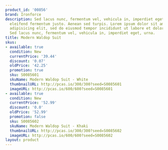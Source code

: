 ```yaml
---
product_id: '00856'
brand: Ironforce
description: Sed lacus nunc, fermentum vel, vehicula in, imperdiet eget, urna. Curabitur
  eleifend fermentum justo. Aenean sed turpis. Lorem ipsum dolor sit amet, consectetur
  adipisicing elit, sed do eiusmod tempor incididunt ut labore et dolore magna aliqua.
  Sed lacus nunc, fermentum vel, vehicula in, imperdiet eget, urna.
title: Modern Waldop Suit
skus:
- available: true
  condition: New
  currentPrice: '39.44'
  discount: '0.07'
  oldPrice: '42.25'
  promotion: true
  sku: S0085601
  skuName: Modern Waldop Suit - White
  thumbnailURL: http://pcas.io/300/300?seed=S0085601
  imageURL: http://pcas.io/600/600?seed=S0085601
- available: true
  condition: New
  currentPrice: '52.99'
  discount: '0.0'
  oldPrice: '52.99'
  promotion: false
  sku: S0085602
  skuName: Modern Waldop Suit - Khaki
  thumbnailURL: http://pcas.io/300/300?seed=S0085602
  imageURL: http://pcas.io/600/600?seed=S0085602
layout: product
---
```

